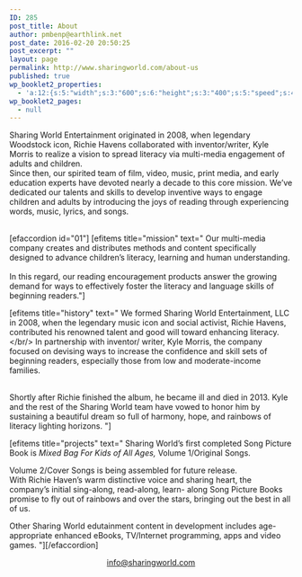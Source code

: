 ```yaml
---
ID: 285
post_title: About
author: pmbenp@earthlink.net
post_date: 2016-02-20 20:50:25
post_excerpt: ""
layout: page
permalink: http://www.sharingworld.com/about-us
published: true
wp_booklet2_properties:
  - 'a:12:{s:5:"width";s:3:"600";s:6:"height";s:3:"400";s:5:"speed";s:4:"1000";s:5:"delay";s:4:"5000";s:9:"direction";s:3:"LTR";s:14:"arrows_enabled";b:0;s:20:"page_numbers_enabled";b:1;s:14:"cover_behavior";s:4:"open";s:7:"padding";s:2:"10";s:18:"thumbnails_enabled";b:0;s:13:"popup_enabled";s:0:"";s:5:"theme";s:7:"default";}'
wp_booklet2_pages:
  - null
---
```

Sharing World Entertainment originated in 2008, when legendary Woodstock icon, Richie Havens collaborated with inventor/writer, Kyle Morris to realize a vision to spread literacy via  multi-media engagement of adults and children.
<br/>
Since then, our spirited team of film, video, music, print media, and early education experts have devoted nearly a decade to this core mission. We’ve dedicated our talents and skills to develop inventive ways to engage children and adults by introducing the joys of reading through experiencing words, music, lyrics, and songs.

<br/>
[efaccordion id="01"] [efitems title="mission" text="
Our multi-media company creates and distributes methods and content specifically designed to advance children’s literacy, learning and human understanding. <br/></br/> In this regard, our reading encouragement products answer the growing demand for ways to effectively foster the literacy and language skills of beginning readers."]

[efitems title="history" text="
We formed Sharing World Entertainment, LLC in 2008, when the legendary music icon and social activist, Richie Havens, contributed his renowned talent and good will toward enhancing literacy. <br/></br/> In partnership with inventor/ writer, Kyle Morris, the company focused on devising ways to increase the confidence and skill sets of beginning readers, especially those from low and moderate-income families.

 <br/>
Shortly after Richie finished the album, he became ill and died in 2013.  Kyle and the rest of the Sharing World team have vowed to honor him by sustaining a beautiful dream so full  of harmony, hope, and rainbows of literacy lighting horizons. "]

[efitems title="projects" text="
Sharing World’s first completed Song Picture Book is <em>Mixed Bag For Kids of All Ages,</em> Volume 1/Original Songs.
<br/>

Volume 2/Cover Songs is being assembled for future release.
<br/>
With Richie Haven’s warm distinctive voice and sharing heart, the company’s initial sing-along, read-along, learn- along Song Picture Books promise to fly out of rainbows    and over the stars, bringing out the best in all of us.
<br/>

Other Sharing World edutainment content in development includes age-appropriate enhanced eBooks, TV/Internet programming, apps and video games.
"][/efaccordion]
</br>
<p style="text-align: center;"><a href="mailto:info@sharingworld.com">info@sharingworld.com</a></p>